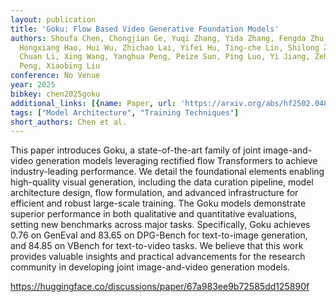 ```yaml
---
layout: publication
title: 'Goku: Flow Based Video Generative Foundation Models'
authors: Shoufa Chen, Chongjian Ge, Yuqi Zhang, Yida Zhang, Fengda Zhu, Hao Yang,
  Hongxiang Hao, Hui Wu, Zhichao Lai, Yifei Hu, Ting-che Lin, Shilong Zhang, Fu Li,
  Chuan Li, Xing Wang, Yanghua Peng, Peize Sun, Ping Luo, Yi Jiang, Zehuan Yuan, Bingyue
  Peng, Xiaobing Liu
conference: No Venue
year: 2025
bibkey: chen2025goku
additional_links: [{name: Paper, url: 'https://arxiv.org/abs/hf2502.04896'}]
tags: ["Model Architecture", "Training Techniques"]
short_authors: Chen et al.
---
```

This paper introduces Goku, a state-of-the-art family of joint image-and-video generation models leveraging rectified flow Transformers to achieve industry-leading performance. We detail the foundational elements enabling high-quality visual generation, including the data curation pipeline, model architecture design, flow formulation, and advanced infrastructure for efficient and robust large-scale training. The Goku models demonstrate superior performance in both qualitative and quantitative evaluations, setting new benchmarks across major tasks. Specifically, Goku achieves 0.76 on GenEval and 83.65 on DPG-Bench for text-to-image generation, and 84.85 on VBench for text-to-video tasks. We believe that this work provides valuable insights and practical advancements for the research community in developing joint image-and-video generation models.

https://huggingface.co/discussions/paper/67a983ee9b72585dd125890f